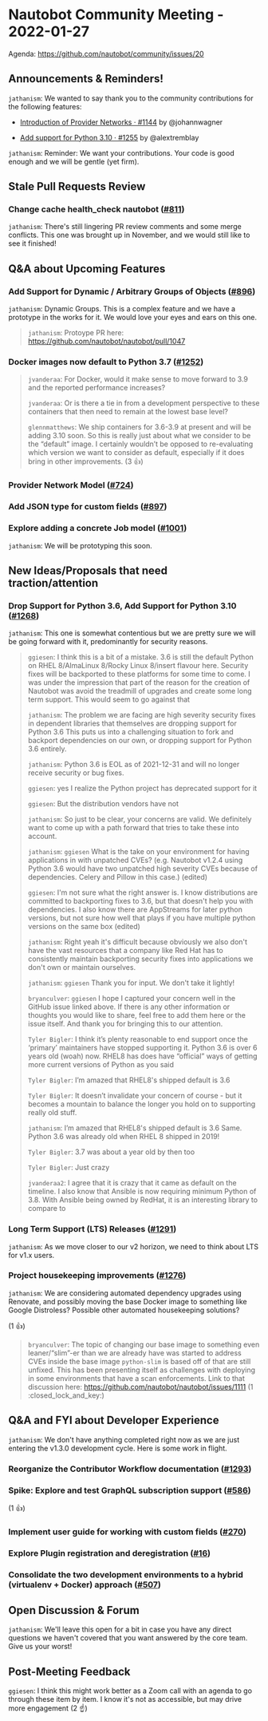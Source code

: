 # Nautobot Community Meeting - 2022-01-27 

Agenda: https://github.com/nautobot/community/issues/20

## Announcements & Reminders!

`jathanism`: We wanted to say thank you to the community contributions for the following features:

- [Introduction of Provider Networks · #1144](https://github.com/nautobot/nautobot/pull/1144) by @johannwagner

- [Add support for Python 3.10 · #1255](https://github.com/nautobot/nautobot/pull/1255) by @alextremblay

`jathanism`: Reminder: We want your contributions. Your code is good enough and we will be gentle (yet firm).

## Stale Pull Requests Review

### Change cache health_check nautobot ([#811](https://github.com/nautobot/nautobot/pull/811))

`jathanism`: There's still lingering PR review comments and some merge conflicts. This one was brought up in November, and we would still like to see it finished!

## Q&A about Upcoming Features

### Add Support for Dynamic / Arbitrary Groups of Objects ([#896](https://github.com/nautobot/nautobot/issues/896))

`jathanism`: Dynamic Groups. This is a complex feature and we have a prototype in the works for it. We would love your eyes and ears on this one.

> `jathanism`: Protoype PR here: https://github.com/nautobot/nautobot/pull/1047

### Docker images now default to Python 3.7 ([#1252](https://github.com/nautobot/nautobot/pull/1252))

> `jvanderaa`: For Docker, would it make sense to move forward to 3.9 and the reported performance increases?
>
> `jvanderaa`: Or is there a tie in from a development perspective to these containers that then need to remain at the lowest base level?
>
> `glennmatthews`: We ship containers for 3.6-3.9 at present and will be adding 3.10 soon. So this is really just about what we consider to be the “default” image. I certainly wouldn’t be opposed to re-evaluating which version we want to consider as default, especially if it does bring in other improvements. (3 :+1:)

### Provider Network Model ([#724](https://github.com/nautobot/nautobot/issues/724))

### Add JSON type for custom fields ([#897](https://github.com/nautobot/nautobot/issues/897))

### Explore adding a concrete Job model ([#1001](https://github.com/nautobot/nautobot/issues/1001))

`jathanism`: We will be prototyping this soon.

## New Ideas/Proposals that need traction/attention

### Drop Support for Python 3.6, Add Support for Python 3.10 ([#1268](https://github.com/nautobot/nautobot/issues/1268))

`jathanism`: This one is somewhat contentious but we are pretty sure we will be going forward with it, predominantly for security reasons.

> `ggiesen`:  I think this is a bit of a mistake. 3.6 is still the default Python on RHEL 8/AlmaLinux 8/Rocky Linux 8/insert flavour here. Security fixes will be backported to these platforms for some time to come. I was under the impression that part of the reason for the creation of Nautobot was avoid the treadmill of upgrades and create some long term support. This would seem to go against that
> 
> `jathanism`:  The problem we are facing are high severity security fixes in dependent libraries that themselves are dropping support for Python 3.6 This puts us into a challenging situation to fork and backport dependencies on our own, or dropping support for Python 3.6 entirely.
> 
> `jathanism`:  Python 3.6 is EOL as of 2021-12-31 and will no longer receive security or bug fixes.
> 
> `ggiesen`:  yes I realize the Python project has deprecated support for it
> 
> `ggiesen`:  But the distribution vendors have not
> 
> `jathanism`:  So just to be clear, your concerns are valid. We definitely want to come up with a path forward that tries to take these into account.
> 
> `jathanism`:  `ggiesen` What is the take on your environment for having applications in with unpatched CVEs? (e.g. Nautobot v1.2.4 using Python 3.6 would have two unpatched high severity CVEs because of dependencies. Celery and Pillow in this case.) (edited) 
> 
> `ggiesen`:  I'm not sure what the right answer is. I know distributions are committed to backporting fixes to 3.6, but that doesn't help you with dependencies. I also know there are AppStreams for later python versions, but not sure how well that plays if you have multiple python versions on the same box (edited) 
> 
> `jathanism`:  Right yeah it's difficult because obviously we also don't have the vast resources that a company like Red Hat has to consistently maintain backporting security fixes into applications we don't own or maintain ourselves.
> 
> `jathanism`:  `ggiesen` Thank you for input. We don't take it lightly!
> 
> `bryanculver`:  `ggiesen` I hope I captured your concern well in the GitHub issue linked above. If there is any other information or thoughts you would like to share, feel free to add them here or the issue itself.
> And thank you for bringing this to our attention.
> 
> `Tyler Bigler`:  I think it’s plenty reasonable to end support once the ‘primary’ maintainers have stopped supporting it. Python 3.6 is over 6 years old (woah) now. RHEL8 has does have “official” ways of getting more current versions of Python as you said
> 
> `Tyler Bigler`:  I’m amazed that RHEL8's shipped default is 3.6
> 
> `Tyler Bigler`:  It doesn’t invalidate your concern of course - but it becomes a mountain to balance the longer you hold on to supporting really old stuff.
> 
> `jathanism`:  I’m amazed that RHEL8's shipped default is 3.6
> Same. Python 3.6 was already old when RHEL 8 shipped in 2019!
> 
> `Tyler Bigler`:  3.7 was about a year old by then too
> 
> `Tyler Bigler`:  Just crazy
> 
> `jvanderaa2`:  I agree that it is crazy that it came as default on the timeline. I also know that Ansible is now requiring minimum Python of 3.8. With Ansible being owned by RedHat, it is an interesting library to compare to

### Long Term Support (LTS) Releases ([#1291](https://github.com/nautobot/nautobot/issues/1291))

`jathanism`: As we move closer to our v2 horizon, we need to think about LTS for v1.x users.

### Project housekeeping improvements ([#1276](https://github.com/nautobot/nautobot/discussions/1276))

`jathanism`: We are considering automated dependency upgrades using Renovate, and possibly moving the base Docker image to something like Google Distroless? Possible other automated housekeeping solutions?

(1 :+1:)

> `bryanculver`: The topic of changing our base image to something even leaner/“slim”-er than we are already have was started to address CVEs inside the base image `python-slim` is based off of that are still unfixed. This has been presenting itself as challenges with deploying in some environments that have a scan enforcements. Link to that discussion here: https://github.com/nautobot/nautobot/issues/1111 (1 :closed_lock_and_key:)

## Q&A and FYI about Developer Experience

`jathanism`: We don't have anything completed right now as we are just entering the v1.3.0 development cycle. Here is some work in flight.

### Reorganize the Contributor Workflow documentation ([#1293](https://github.com/nautobot/nautobot/pull/1293))

### Spike: Explore and test GraphQL subscription support ([#586](https://github.com/nautobot/nautobot/issues/586))

(1 :+1:)

### Implement user guide for working with custom fields ([#270](https://github.com/nautobot/nautobot/issues/270))

### Explore Plugin registration and deregistration ([#16](https://github.com/nautobot/nautobot/issues/16))

### Consolidate the two development environments to a hybrid (virtualenv + Docker) approach ([#507](https://github.com/nautobot/nautobot/issues/507))

## Open Discussion & Forum

`jathanism`: We'll leave this open for a bit in case you have any direct questions we haven't covered that you want answered by the core team. Give us your worst!

## Post-Meeting Feedback

`ggiesen`: I think this might work better as a Zoom call with an agenda to go through these item by item. I know it's not as accessible, but may drive more engagement (2 :point_up:)